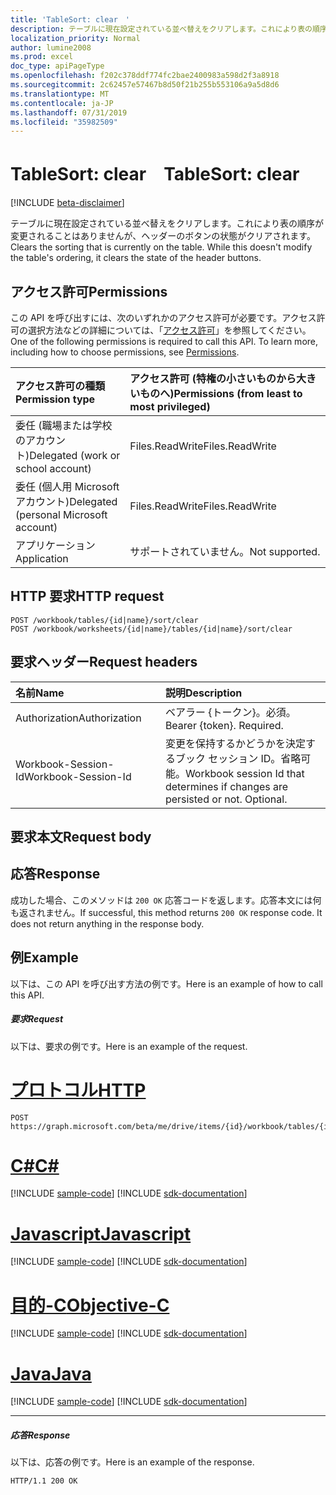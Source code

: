 ```yaml
---
title: 'TableSort: clear　'
description: テーブルに現在設定されている並べ替えをクリアします。これにより表の順序が変更されることはありませんが、ヘッダーのボタンの状態がクリアされます。
localization_priority: Normal
author: lumine2008
ms.prod: excel
doc_type: apiPageType
ms.openlocfilehash: f202c378ddf774fc2bae2400983a598d2f3a8918
ms.sourcegitcommit: 2c62457e57467b8d50f21b255b553106a9a5d8d6
ms.translationtype: MT
ms.contentlocale: ja-JP
ms.lasthandoff: 07/31/2019
ms.locfileid: "35982509"
---
```

# <a name="tablesort-clear"></a><span data-ttu-id="d85cf-104">TableSort: clear　</span><span class="sxs-lookup"><span data-stu-id="d85cf-104">TableSort: clear</span></span>

[!INCLUDE [beta-disclaimer](../../includes/beta-disclaimer.md)]

<span data-ttu-id="d85cf-p102">テーブルに現在設定されている並べ替えをクリアします。これにより表の順序が変更されることはありませんが、ヘッダーのボタンの状態がクリアされます。</span><span class="sxs-lookup"><span data-stu-id="d85cf-p102">Clears the sorting that is currently on the table. While this doesn't modify the table's ordering, it clears the state of the header buttons.</span></span>
## <a name="permissions"></a><span data-ttu-id="d85cf-107">アクセス許可</span><span class="sxs-lookup"><span data-stu-id="d85cf-107">Permissions</span></span>
<span data-ttu-id="d85cf-p103">この API を呼び出すには、次のいずれかのアクセス許可が必要です。アクセス許可の選択方法などの詳細については、「[アクセス許可](/graph/permissions-reference)」を参照してください。</span><span class="sxs-lookup"><span data-stu-id="d85cf-p103">One of the following permissions is required to call this API. To learn more, including how to choose permissions, see [Permissions](/graph/permissions-reference).</span></span>

|<span data-ttu-id="d85cf-110">アクセス許可の種類</span><span class="sxs-lookup"><span data-stu-id="d85cf-110">Permission type</span></span>      | <span data-ttu-id="d85cf-111">アクセス許可 (特権の小さいものから大きいものへ)</span><span class="sxs-lookup"><span data-stu-id="d85cf-111">Permissions (from least to most privileged)</span></span>              |
|:--------------------|:---------------------------------------------------------|
|<span data-ttu-id="d85cf-112">委任 (職場または学校のアカウント)</span><span class="sxs-lookup"><span data-stu-id="d85cf-112">Delegated (work or school account)</span></span> | <span data-ttu-id="d85cf-113">Files.ReadWrite</span><span class="sxs-lookup"><span data-stu-id="d85cf-113">Files.ReadWrite</span></span>    |
|<span data-ttu-id="d85cf-114">委任 (個人用 Microsoft アカウント)</span><span class="sxs-lookup"><span data-stu-id="d85cf-114">Delegated (personal Microsoft account)</span></span> | <span data-ttu-id="d85cf-115">Files.ReadWrite</span><span class="sxs-lookup"><span data-stu-id="d85cf-115">Files.ReadWrite</span></span>    |
|<span data-ttu-id="d85cf-116">アプリケーション</span><span class="sxs-lookup"><span data-stu-id="d85cf-116">Application</span></span> | <span data-ttu-id="d85cf-117">サポートされていません。</span><span class="sxs-lookup"><span data-stu-id="d85cf-117">Not supported.</span></span> |

## <a name="http-request"></a><span data-ttu-id="d85cf-118">HTTP 要求</span><span class="sxs-lookup"><span data-stu-id="d85cf-118">HTTP request</span></span>
<!-- { "blockType": "ignored" } -->
```http
POST /workbook/tables/{id|name}/sort/clear
POST /workbook/worksheets/{id|name}/tables/{id|name}/sort/clear

```
## <a name="request-headers"></a><span data-ttu-id="d85cf-119">要求ヘッダー</span><span class="sxs-lookup"><span data-stu-id="d85cf-119">Request headers</span></span>
| <span data-ttu-id="d85cf-120">名前</span><span class="sxs-lookup"><span data-stu-id="d85cf-120">Name</span></span>       | <span data-ttu-id="d85cf-121">説明</span><span class="sxs-lookup"><span data-stu-id="d85cf-121">Description</span></span>|
|:---------------|:----------|
| <span data-ttu-id="d85cf-122">Authorization</span><span class="sxs-lookup"><span data-stu-id="d85cf-122">Authorization</span></span>  | <span data-ttu-id="d85cf-p104">ベアラー {トークン}。必須。</span><span class="sxs-lookup"><span data-stu-id="d85cf-p104">Bearer {token}. Required.</span></span> |
| <span data-ttu-id="d85cf-125">Workbook-Session-Id</span><span class="sxs-lookup"><span data-stu-id="d85cf-125">Workbook-Session-Id</span></span>  | <span data-ttu-id="d85cf-p105">変更を保持するかどうかを決定するブック セッション ID。省略可能。</span><span class="sxs-lookup"><span data-stu-id="d85cf-p105">Workbook session Id that determines if changes are persisted or not. Optional.</span></span>|

## <a name="request-body"></a><span data-ttu-id="d85cf-128">要求本文</span><span class="sxs-lookup"><span data-stu-id="d85cf-128">Request body</span></span>

## <a name="response"></a><span data-ttu-id="d85cf-129">応答</span><span class="sxs-lookup"><span data-stu-id="d85cf-129">Response</span></span>

<span data-ttu-id="d85cf-p106">成功した場合、このメソッドは `200 OK` 応答コードを返します。応答本文には何も返されません。</span><span class="sxs-lookup"><span data-stu-id="d85cf-p106">If successful, this method returns `200 OK` response code. It does not return anything in the response body.</span></span>

## <a name="example"></a><span data-ttu-id="d85cf-132">例</span><span class="sxs-lookup"><span data-stu-id="d85cf-132">Example</span></span>
<span data-ttu-id="d85cf-133">以下は、この API を呼び出す方法の例です。</span><span class="sxs-lookup"><span data-stu-id="d85cf-133">Here is an example of how to call this API.</span></span>
##### <a name="request"></a><span data-ttu-id="d85cf-134">要求</span><span class="sxs-lookup"><span data-stu-id="d85cf-134">Request</span></span>
<span data-ttu-id="d85cf-135">以下は、要求の例です。</span><span class="sxs-lookup"><span data-stu-id="d85cf-135">Here is an example of the request.</span></span>

# <a name="httptabhttp"></a>[<span data-ttu-id="d85cf-136">プロトコル</span><span class="sxs-lookup"><span data-stu-id="d85cf-136">HTTP</span></span>](#tab/http)
<!-- {
  "blockType": "request",
  "name": "tablesort_clear"
}-->
```http
POST https://graph.microsoft.com/beta/me/drive/items/{id}/workbook/tables/{id|name}/sort/clear
```
# <a name="ctabcsharp"></a>[<span data-ttu-id="d85cf-137">C#</span><span class="sxs-lookup"><span data-stu-id="d85cf-137">C#</span></span>](#tab/csharp)
[!INCLUDE [sample-code](../includes/snippets/csharp/tablesort-clear-csharp-snippets.md)]
[!INCLUDE [sdk-documentation](../includes/snippets/snippets-sdk-documentation-link.md)]

# <a name="javascripttabjavascript"></a>[<span data-ttu-id="d85cf-138">Javascript</span><span class="sxs-lookup"><span data-stu-id="d85cf-138">Javascript</span></span>](#tab/javascript)
[!INCLUDE [sample-code](../includes/snippets/javascript/tablesort-clear-javascript-snippets.md)]
[!INCLUDE [sdk-documentation](../includes/snippets/snippets-sdk-documentation-link.md)]

# <a name="objective-ctabobjc"></a>[<span data-ttu-id="d85cf-139">目的-C</span><span class="sxs-lookup"><span data-stu-id="d85cf-139">Objective-C</span></span>](#tab/objc)
[!INCLUDE [sample-code](../includes/snippets/objc/tablesort-clear-objc-snippets.md)]
[!INCLUDE [sdk-documentation](../includes/snippets/snippets-sdk-documentation-link.md)]

# <a name="javatabjava"></a>[<span data-ttu-id="d85cf-140">Java</span><span class="sxs-lookup"><span data-stu-id="d85cf-140">Java</span></span>](#tab/java)
[!INCLUDE [sample-code](../includes/snippets/java/tablesort-clear-java-snippets.md)]
[!INCLUDE [sdk-documentation](../includes/snippets/snippets-sdk-documentation-link.md)]

---


##### <a name="response"></a><span data-ttu-id="d85cf-141">応答</span><span class="sxs-lookup"><span data-stu-id="d85cf-141">Response</span></span>
<span data-ttu-id="d85cf-142">以下は、応答の例です。</span><span class="sxs-lookup"><span data-stu-id="d85cf-142">Here is an example of the response.</span></span> 
<!-- {
  "blockType": "response",
  "truncated": true,
  "@odata.type": "microsoft.graph.none"
} -->
```http
HTTP/1.1 200 OK
```

<!-- uuid: 8fcb5dbc-d5aa-4681-8e31-b001d5168d79
2015-10-25 14:57:30 UTC -->
<!--
{
  "type": "#page.annotation",
  "description": "TableSort: clear",
  "keywords": "",
  "section": "documentation",
  "tocPath": "",
  "suppressions": [
  ]
}
-->
